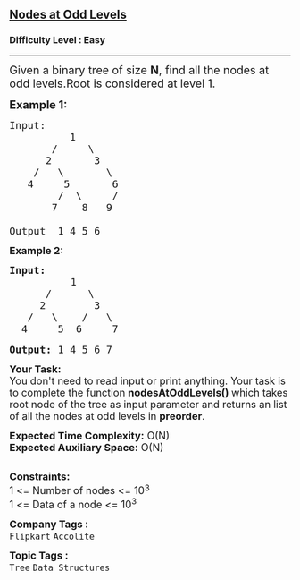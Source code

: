 <h2><a href="https://www.geeksforgeeks.org/problems/nodes-at-odd-levels/1?utm_source=geeksforgeeks&utm_medium=ml_article_practice_tab&utm_campaign=article_practice_tab">Nodes at Odd Levels</a></h2><h3>Difficulty Level : Easy</h3><hr><div class="problems_problem_content__Xm_eO"><p><span style="font-size:20px">Given a binary tree of size <strong>N</strong>, find all the nodes at odd levels.Root is considered at level 1.</span></p>

<p><strong><span style="font-size:20px">Example 1:</span></strong></p>

<pre><span style="font-size:18px">Input: 
          1
       /     \
      2       3
    /   \       \
   4     5       6
        /  \     /
       7    8   9

Output  1 4 5 6</span></pre>

<p><strong><span style="font-size:18px">Example 2:</span></strong></p>

<pre><strong><span style="font-size:18px">Input: </span></strong>
             <span style="font-size:18px">1
&nbsp;     /      \
&nbsp;    2        3
&nbsp;  /   \    /   \
&nbsp; 4     5  6     7</span>
&nbsp;        
<strong><span style="font-size:18px">Output: </span></strong><span style="font-size:18px">1 4 5 6 7</span></pre>

<p><span style="font-size:18px"><strong>Your Task:</strong><br>
You don't need to read input or print anything. Your task is to complete the function&nbsp;<strong>nodesAtOddLevels()&nbsp;</strong>which takes root node of the tree as input parameter and returns an list of all the nodes at odd levels in <strong>preorder</strong>.</span></p>

<p><span style="font-size:18px"><strong>Expected Time Complexity:</strong>&nbsp;O(N)<br>
<strong>Expected Auxiliary Space:</strong>&nbsp;O(N)</span></p>

<p><br>
<span style="font-size:18px"><strong>Constraints:</strong><br>
1 &lt;= Number of nodes &lt;= 10</span><sup><span style="font-size:15px">3</span></sup><br>
<span style="font-size:18px">1 &lt;= Data of a node &lt;= 10<sup>3</sup></span></p>
</div><p><span style=font-size:18px><strong>Company Tags : </strong><br><code>Flipkart</code>&nbsp;<code>Accolite</code>&nbsp;<br><p><span style=font-size:18px><strong>Topic Tags : </strong><br><code>Tree</code>&nbsp;<code>Data Structures</code>&nbsp;